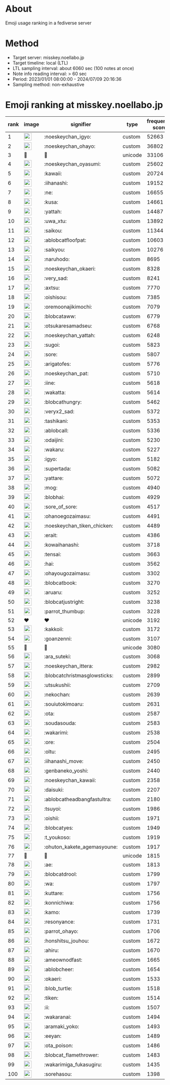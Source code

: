 # About
Emoji usage ranking in a fediverse server

# Method
- Target server: misskey.noellabo.jp
- Target timeline: local (LTL)
- LTL sampling interval: about 6060 sec (100 notes at once)
- Note info reading interval: > 60 sec
- Period: 2023/01/01 08:00:00 - 2024/07/09 20:16:36 
- Sampling method: non-exhaustive

# Emoji ranking at misskey.noellabo.jp

|rank|image|signifier|type|frequency score|
|----|----|----|----|----|
|1|<img height="24" src="https://misskey.noellabo.jp/emoji/noeskeychan_igyo.webp">|:noeskeychan_igyo:|custom|52663|
|2|<img height="24" src="https://misskey.noellabo.jp/emoji/noeskeychan_ohayo.webp">|:noeskeychan_ohayo:|custom|36802|
|3|🎉|🎉|unicode|33106|
|4|<img height="24" src="https://misskey.noellabo.jp/emoji/noeskeychan_oyasumi.webp">|:noeskeychan_oyasumi:|custom|25602|
|5|<img height="24" src="https://misskey.noellabo.jp/emoji/kawaii.webp">|:kawaii:|custom|20724|
|6|<img height="24" src="https://misskey.noellabo.jp/emoji/iihanashi.webp">|:iihanashi:|custom|19152|
|7|<img height="24" src="https://misskey.noellabo.jp/emoji/ne.webp">|:ne:|custom|16655|
|8|<img height="24" src="https://misskey.noellabo.jp/emoji/kusa.webp">|:kusa:|custom|14661|
|9|<img height="24" src="https://misskey.noellabo.jp/emoji/yattah.webp">|:yattah:|custom|14487|
|10|<img height="24" src="https://misskey.noellabo.jp/emoji/uwa_xtu.webp">|:uwa_xtu:|custom|13892|
|11|<img height="24" src="https://misskey.noellabo.jp/emoji/saikou.webp">|:saikou:|custom|11344|
|12|<img height="24" src="https://misskey.noellabo.jp/emoji/ablobcatfloofpat.webp">|:ablobcatfloofpat:|custom|10603|
|13|<img height="24" src="https://misskey.noellabo.jp/emoji/saikyou.webp">|:saikyou:|custom|10276|
|14|<img height="24" src="https://misskey.noellabo.jp/emoji/naruhodo.webp">|:naruhodo:|custom|8695|
|15|<img height="24" src="https://misskey.noellabo.jp/emoji/noeskeychan_okaeri.webp">|:noeskeychan_okaeri:|custom|8328|
|16|<img height="24" src="https://misskey.noellabo.jp/emoji/very_sad.webp">|:very_sad:|custom|8241|
|17|<img height="24" src="https://misskey.noellabo.jp/emoji/axtsu.webp">|:axtsu:|custom|7770|
|18|<img height="24" src="https://misskey.noellabo.jp/emoji/oishisou.webp">|:oishisou:|custom|7385|
|19|<img height="24" src="https://misskey.noellabo.jp/emoji/oremoonajikimochi.webp">|:oremoonajikimochi:|custom|7079|
|20|<img height="24" src="https://misskey.noellabo.jp/emoji/blobcataww.webp">|:blobcataww:|custom|6779|
|21|<img height="24" src="https://misskey.noellabo.jp/emoji/otsukaresamadseu.webp">|:otsukaresamadseu:|custom|6768|
|22|<img height="24" src="https://misskey.noellabo.jp/emoji/noeskeychan_yattah.webp">|:noeskeychan_yattah:|custom|6248|
|23|<img height="24" src="https://misskey.noellabo.jp/emoji/sugoi.webp">|:sugoi:|custom|5823|
|24|<img height="24" src="https://misskey.noellabo.jp/emoji/sore.webp">|:sore:|custom|5807|
|25|<img height="24" src="https://misskey.noellabo.jp/emoji/arigatofes.webp">|:arigatofes:|custom|5776|
|26|<img height="24" src="https://misskey.noellabo.jp/emoji/noeskeychan_pat.webp">|:noeskeychan_pat:|custom|5710|
|27|<img height="24" src="https://misskey.noellabo.jp/emoji/iine.webp">|:iine:|custom|5618|
|28|<img height="24" src="https://misskey.noellabo.jp/emoji/wakatta.webp">|:wakatta:|custom|5614|
|29|<img height="24" src="https://misskey.noellabo.jp/emoji/blobcathungry.webp">|:blobcathungry:|custom|5462|
|30|<img height="24" src="https://misskey.noellabo.jp/emoji/veryx2_sad.webp">|:veryx2_sad:|custom|5372|
|31|<img height="24" src="https://misskey.noellabo.jp/emoji/tashikani.webp">|:tashikani:|custom|5353|
|32|<img height="24" src="https://misskey.noellabo.jp/emoji/ablobcall.webp">|:ablobcall:|custom|5336|
|33|<img height="24" src="https://misskey.noellabo.jp/emoji/odaijini.webp">|:odaijini:|custom|5230|
|34|<img height="24" src="https://misskey.noellabo.jp/emoji/wakaru.webp">|:wakaru:|custom|5227|
|35|<img height="24" src="https://misskey.noellabo.jp/emoji/igyo.webp">|:igyo:|custom|5182|
|36|<img height="24" src="https://misskey.noellabo.jp/emoji/supertada.webp">|:supertada:|custom|5082|
|37|<img height="24" src="https://misskey.noellabo.jp/emoji/yattare.webp">|:yattare:|custom|5072|
|38|<img height="24" src="https://misskey.noellabo.jp/emoji/mog.webp">|:mog:|custom|4940|
|39|<img height="24" src="https://misskey.noellabo.jp/emoji/blobhai.webp">|:blobhai:|custom|4929|
|40|<img height="24" src="https://misskey.noellabo.jp/emoji/sore_of_sore.webp">|:sore_of_sore:|custom|4517|
|41|<img height="24" src="https://misskey.noellabo.jp/emoji/ohanoegozaimasu.webp">|:ohanoegozaimasu:|custom|4491|
|42|<img height="24" src="https://misskey.noellabo.jp/emoji/noeskeychan_tiken_chicken.webp">|:noeskeychan_tiken_chicken:|custom|4489|
|43|<img height="24" src="https://misskey.noellabo.jp/emoji/erait.webp">|:erait:|custom|4386|
|44|<img height="24" src="https://misskey.noellabo.jp/emoji/kowaihanashi.webp">|:kowaihanashi:|custom|3718|
|45|<img height="24" src="https://misskey.noellabo.jp/emoji/tensai.webp">|:tensai:|custom|3663|
|46|<img height="24" src="https://misskey.noellabo.jp/emoji/hai.webp">|:hai:|custom|3562|
|47|<img height="24" src="https://misskey.noellabo.jp/emoji/ohayougozaimasu.webp">|:ohayougozaimasu:|custom|3302|
|48|<img height="24" src="https://misskey.noellabo.jp/emoji/blobcatbook.webp">|:blobcatbook:|custom|3270|
|49|<img height="24" src="https://misskey.noellabo.jp/emoji/aruaru.webp">|:aruaru:|custom|3252|
|50|<img height="24" src="https://misskey.noellabo.jp/emoji/blobcatjustright.webp">|:blobcatjustright:|custom|3238|
|51|<img height="24" src="https://misskey.noellabo.jp/emoji/parrot_thumbup.webp">|:parrot_thumbup:|custom|3228|
|52|❤|❤|unicode|3192|
|53|<img height="24" src="https://misskey.noellabo.jp/emoji/kakkoii.webp">|:kakkoii:|custom|3172|
|54|<img height="24" src="https://misskey.noellabo.jp/emoji/goanzenni.webp">|:goanzenni:|custom|3107|
|55|🍗|🍗|unicode|3080|
|56|<img height="24" src="https://misskey.noellabo.jp/emoji/ara_suteki.webp">|:ara_suteki:|custom|3068|
|57|<img height="24" src="https://misskey.noellabo.jp/emoji/noeskeychan_ittera.webp">|:noeskeychan_ittera:|custom|2982|
|58|<img height="24" src="https://misskey.noellabo.jp/emoji/blobcatchristmasglowsticks.webp">|:blobcatchristmasglowsticks:|custom|2899|
|59|<img height="24" src="https://misskey.noellabo.jp/emoji/utsukushii.webp">|:utsukushii:|custom|2709|
|60|<img height="24" src="https://misskey.noellabo.jp/emoji/nekochan.webp">|:nekochan:|custom|2639|
|61|<img height="24" src="https://misskey.noellabo.jp/emoji/souiutokimoaru.webp">|:souiutokimoaru:|custom|2631|
|62|<img height="24" src="https://misskey.noellabo.jp/emoji/ota.webp">|:ota:|custom|2587|
|63|<img height="24" src="https://misskey.noellabo.jp/emoji/soudasouda.webp">|:soudasouda:|custom|2583|
|64|<img height="24" src="https://misskey.noellabo.jp/emoji/wakarimi.webp">|:wakarimi:|custom|2538|
|65|<img height="24" src="https://misskey.noellabo.jp/emoji/ore.webp">|:ore:|custom|2504|
|66|<img height="24" src="https://misskey.noellabo.jp/emoji/oltu.webp">|:oltu:|custom|2495|
|67|<img height="24" src="https://misskey.noellabo.jp/emoji/iihanashi_move.webp">|:iihanashi_move:|custom|2450|
|68|<img height="24" src="https://misskey.noellabo.jp/emoji/genbaneko_yoshi.webp">|:genbaneko_yoshi:|custom|2440|
|69|<img height="24" src="https://misskey.noellabo.jp/emoji/noeskeychan_kawaii.webp">|:noeskeychan_kawaii:|custom|2358|
|70|<img height="24" src="https://misskey.noellabo.jp/emoji/daisuki.webp">|:daisuki:|custom|2207|
|71|<img height="24" src="https://misskey.noellabo.jp/emoji/ablobcatheadbangfastultra.webp">|:ablobcatheadbangfastultra:|custom|2180|
|72|<img height="24" src="https://misskey.noellabo.jp/emoji/tsuyoi.webp">|:tsuyoi:|custom|1986|
|73|<img height="24" src="https://misskey.noellabo.jp/emoji/oishii.webp">|:oishii:|custom|1971|
|74|<img height="24" src="https://misskey.noellabo.jp/emoji/blobcatyes.webp">|:blobcatyes:|custom|1949|
|75|<img height="24" src="https://misskey.noellabo.jp/emoji/t_youkoso.webp">|:t_youkoso:|custom|1919|
|76|<img height="24" src="https://misskey.noellabo.jp/emoji/ohuton_kakete_agemasyoune.webp">|:ohuton_kakete_agemasyoune:|custom|1917|
|77|👀|👀|unicode|1815|
|78|<img height="24" src="https://misskey.noellabo.jp/emoji/ae.webp">|:ae:|custom|1813|
|79|<img height="24" src="https://misskey.noellabo.jp/emoji/blobcatdrool.webp">|:blobcatdrool:|custom|1799|
|80|<img height="24" src="https://misskey.noellabo.jp/emoji/wa.webp">|:wa:|custom|1797|
|81|<img height="24" src="https://misskey.noellabo.jp/emoji/kuttare.webp">|:kuttare:|custom|1756|
|82|<img height="24" src="https://misskey.noellabo.jp/emoji/konnichiwa.webp">|:konnichiwa:|custom|1756|
|83|<img height="24" src="https://misskey.noellabo.jp/emoji/kamo.webp">|:kamo:|custom|1739|
|84|<img height="24" src="https://misskey.noellabo.jp/emoji/resonyance.webp">|:resonyance:|custom|1731|
|85|<img height="24" src="https://misskey.noellabo.jp/emoji/parrot_ohayo.webp">|:parrot_ohayo:|custom|1706|
|86|<img height="24" src="https://misskey.noellabo.jp/emoji/honshitsu_jouhou.webp">|:honshitsu_jouhou:|custom|1672|
|87|<img height="24" src="https://misskey.noellabo.jp/emoji/ahiru.webp">|:ahiru:|custom|1670|
|88|<img height="24" src="https://misskey.noellabo.jp/emoji/ameownodfast.webp">|:ameownodfast:|custom|1665|
|89|<img height="24" src="https://misskey.noellabo.jp/emoji/ablobcheer.webp">|:ablobcheer:|custom|1654|
|90|<img height="24" src="https://misskey.noellabo.jp/emoji/okaeri.webp">|:okaeri:|custom|1533|
|91|<img height="24" src="https://misskey.noellabo.jp/emoji/blob_turtle.webp">|:blob_turtle:|custom|1518|
|92|<img height="24" src="https://misskey.noellabo.jp/emoji/tiken.webp">|:tiken:|custom|1514|
|93|<img height="24" src="https://misskey.noellabo.jp/emoji/ii.webp">|:ii:|custom|1507|
|94|<img height="24" src="https://misskey.noellabo.jp/emoji/wakaranai.webp">|:wakaranai:|custom|1494|
|95|<img height="24" src="https://misskey.noellabo.jp/emoji/aramaki_yoko.webp">|:aramaki_yoko:|custom|1493|
|96|<img height="24" src="https://misskey.noellabo.jp/emoji/eeyan.webp">|:eeyan:|custom|1489|
|97|<img height="24" src="https://misskey.noellabo.jp/emoji/ota_poison.webp">|:ota_poison:|custom|1486|
|98|<img height="24" src="https://misskey.noellabo.jp/emoji/blobcat_flamethrower.webp">|:blobcat_flamethrower:|custom|1483|
|99|<img height="24" src="https://misskey.noellabo.jp/emoji/wakarimiga_fukasugiru.webp">|:wakarimiga_fukasugiru:|custom|1435|
|100|<img height="24" src="https://misskey.noellabo.jp/emoji/sorehasou.webp">|:sorehasou:|custom|1398|
